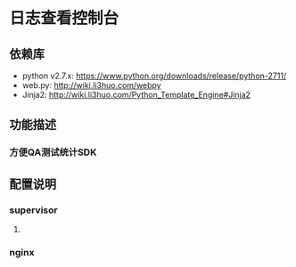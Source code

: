 日志查看控制台
==============


依赖库
-------
 * python v2.7.x: https://www.python.org/downloads/release/python-2711/
 * web.py: http://wiki.li3huo.com/webpy
 * Jinja2: http://wiki.li3huo.com/Python_Template_Engine#Jinja2


功能描述
--------
### 方便QA测试统计SDK



配置说明
--------

### supervisor

 1. 

### nginx



